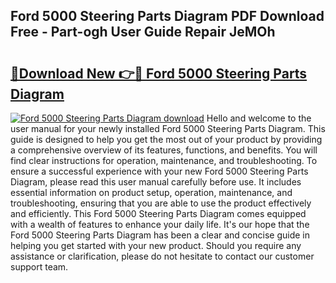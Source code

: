 ## Ford 5000 Steering Parts Diagram PDF Download Free - Part-ogh User Guide Repair JeMOh

# <h2><a href="http://dfq3vy.blite.top/?on=Ford+5000+Steering+Parts+Diagram">🔗Download New 👉🔴 Ford 5000 Steering Parts Diagram</a></h2>

[![Ford 5000 Steering Parts Diagram download](https://i.imgur.com/lujVjoI.png)](http://dfq3vy.blite.top/?on=Ford+5000+Steering+Parts+Diagram)
Hello and welcome to the user manual for your newly installed Ford 5000 Steering Parts Diagram. This guide is designed to help you get the most out of your product by providing a comprehensive overview of its features, functions, and benefits. You will find clear instructions for operation, maintenance, and troubleshooting. To ensure a successful experience with your new Ford 5000 Steering Parts Diagram, please read this user manual carefully before use. It includes essential information on product setup, operation, maintenance, and troubleshooting, ensuring that you are able to use the product effectively and efficiently. This Ford 5000 Steering Parts Diagram comes equipped with a wealth of features to enhance your daily life. It's our hope that the Ford 5000 Steering Parts Diagram has been a clear and concise guide in helping you get started with your new product. Should you require any assistance or clarification, please do not hesitate to contact our customer support team.
